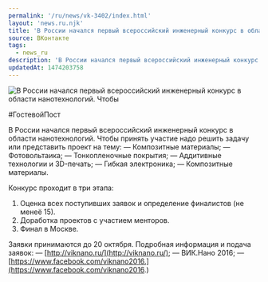 ```yaml
---
permalink: '/ru/news/vk-3402/index.html'
layout: 'news.ru.njk'
title: 'В России начался первый всероссийский инженерный конкурс в области нанотехнологий.'
source: ВКонтакте
tags:
  - news_ru
description: 'В России начался первый всероссийский инженерный конкурс в области нанотехнологий.'
updatedAt: 1474203758
---
```

![В России начался первый всероссийский инженерный конкурс в области нанотехнологий. Чтобы](https://sun9-7.userapi.com/impf/c636130/v636130195/2ab02/MTM4vHp4s-g.jpg?size=1280x720&quality=96&sign=03ce3b74f1c717be0d422c2a80186271&c_uniq_tag=gBe6CjwxpghW_q2m5scmkV9GIW7pN7-wuxeaMG-vy1Y&type=album)

#ГостевойПост

В России начался первый всероссийский инженерный конкурс в области нанотехнологий. Чтобы принять участие надо решить задачу или представить проект на тему:
— Композитные материалы;
— Фотовольтаика;
— Тонкопленочные покрытия;
— Аддитивные технологии и 3D-печать;
— Гибкая электроника;
— Композитные материалы.

Конкурс проходит в три этапа:
1) Оценка всех поступивших заявок и определение финалистов (не менеё 15).
2) Доработка проектов с участием менторов.
3) Финал в Москве.

Заявки принимаются до 20 октября. Подробная информация и подача заявок:
— [http://viknano.ru/](http://viknano.ru/);
— ВИК.Нано 2016;
— [https://www.facebook.com/viknano2016.](https://www.facebook.com/viknano2016.)
